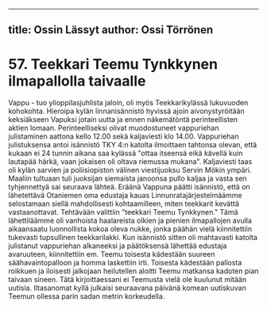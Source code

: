 
---
title: Ossin Lässyt
author: Ossi Törrönen
---

    
# 57. Teekkari Teemu Tynkkynen ilmapallolla taivaalle

Vappu - tuo ylioppilasjuhlista jaloin, oli myös Teekkarikylässä lukuvuoden kohokohta. Hieroipa kylän linnanisännistö 
hyvissä ajoin aivonystyröitään keksiäkseen Vapuksi jotain uutta ja ennen näkemätöntä perinteellisten aktien lomaan. 
Perinteelliseksi olivat muodostuneet vappuriehan julistaminen aattona kello 12.00 sekä kaljaviesti klo 14.00. Vappuriehan 
julistuksensa antoi isännistö TKY 4:n katolta ilmoittaen tahtonsa olevan, että kukaan ei 24 tunnin aikana saa kylässä "ottaa 
itseensä eikä kävellä kuin lautapää härkä, vaan jokaisen oli oltava riemussa mukana". Kaljaviesti taas oli kylän sarvien ja 
poliisiopiston välinen viestijuoksu Servin Mökin ympäri. Maaliin tultuaan tuli juoksijan siemaista janoonsa pullo kaljaa ja 
vasta sen tyhjennettyä sai seuraava lähteä. Eräänä Vappuna päätti isännistö, että on lähetettävä Otaniemen oma edustaja 
kauas Linnunratajärjestelmäämme selostamaan siellä mahdollisesti kohtaamilleen, miten teekkarit kevättä vastaanottavat. 
Tehtävään valittiin "teekkari Teemu Tynkkynen." Tämä lähettiläämme oli vanhoista haalareista olkien ja pienien 
ilmapallojen avulla aikaansaatu luonnollista kokoa oleva nukke, jonka päähän vielä kiinnitettiin tukevasti tupsullinen 
teekkarilakki. Kun isännistö sitten oli mahtavasti katolta julistanut vappuriehan alkaneeksi ja päätöksensä lähettää edustaja 
avaruuteen, kiinnitettiin em. Teemu toisesta kädestään suureen säähavaintopalloon ja homma laskettiin irti. Toisesta 
kädestään pallosta roikkuen ja iloisesti jalkojaan heilutellen aloitti Teemu matkansa kadoten pian taivaan sineen. Tätä 
kirjoittaessani ei Teemusta vielä ole kuulunut mitään uutisia. Iltasanomat kyllä julkaisi seuraavana päivänä komean 
uutiskuvan Teemun ollessa parin sadan metrin korkeudella.
